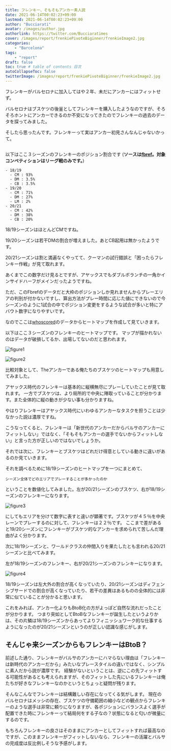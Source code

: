 ```yaml
---
title: フレンキー、そもそもアンカー素人説
date: 2021-06-14T00:02:23+09:00
lastmod: 2021-06-14T00:02:23+09:00
author: "Bucciarati"
avatar: /images/author.jpg
authorlink: https://twitter.com/Bucciaratimes
cover: /images/report/frenkiePivoteBiginner/frenkieImage2.jpg
categories:
    - "Barcelona"
tags: 
    - "report"
draft: false
toc: true # table of contents 目次
autoCollapseToc: false
twitterImage: /images/report/frenkiePivoteBiginner/frenkieImage2.jpg
---
```


フレンキーがバルセロナに加入してはや２年、未だにアンカーにはフィットせず。

バルセロナはブスケツの後釜としてフレンキーを購入したようなのですが、そろそろホントにアンカーできるのか不安になってきたのでフレンキーの過去のデータを探ってみました。

そしたら思ったんです。フレンキーって実はアンカー初見さんなんじゃないかって。

##

以下はここ３シーズンのフレンキーのポジション割合です
(**ソースは[fbref](https://fbref.com/en/)。対象コンペティションはリーグ戦のみです。**)

```
- 18/19
  - CM : 93%
  - DM : 3.5%
  - CB : 3.5%
- 19/20
  - CM : 71%
  - DM : 27%
  - LM : 2%
- 20/21
  - CM : 42%
  - DM : 38%
  - CB : 20%
```
18/19シーズンはほとんどCMですね。

19/20シーズンは若干DMの割合が増えました。あとCB起用は無かったようです。

20/21シーズンは割と満遍なくやってて、クーマンの試行錯誤と「困ったらフレンキー作戦」が見て取れます。

あくまでこの数字だけ見るとですが、アヤックスでもダブルボランチの一角かインサイドハーフがメインだったようですね。

ただ、このFbrefのデータだと大枠のポジションしか見れませんからプレーエリアの判別が付かないですし、算出方法がプレー時間に応じた値にできないので今シーズンのように1試合の中でポジション変更をするような試合が多いと特にアバウト数字になりやすいです。

なのでここは[whoscored](https://www.whoscored.com/)のデータからヒートマップを作成して見ていきます。

以下はここ３シーズンのフレンキーのヒートマップです。
マップが描かれないのはデータが破損してるか、出場してないのだと思われます。

![figure1](/images/report/frenkiePivoteBiginner/heatmap1.png) 

![figure2](/images/report/frenkiePivoteBiginner/heatmap2.png) 

比較対象として、Theアンカーである俺たちのブスケツのヒートマップも用意してみました。

アヤックス時代のフレンキーは基本的に縦横無尽にプレーしていたことが見て取れます。
一方でブスケツは、より局所的で中央に陣取っていることが分かります。また全体的に縦の動きが少ない事も分かりますね。

やはりフレンキーはアヤックス時代にいわゆるアンカーなタスクを担うことは少なかった説は濃厚ですね。

こうなってくると、フレンキーは「新世代のアンカーだからバルサのアンカーにフィットしない」ではなく、「そもそもアンカーの選手でないからフィットしない」と言った方が正しいのではないでしょうか。

それでは次に、フレンキーとブスケツはどれだけ得意としている動きに違いがあるのか見ていきます。

それを調べるために18/19シーズンのヒートマップを一つにまとめて、
```
シーズン全体でどのエリアでプレーすることが多かったのか
```
ということを数値化してみました。左が20/21シーズンのブスケツ、右が18/19シーズンのフレンキーになります。

![figure3](/images/report/frenkiePivoteBiginner/heatmap5.png) 

にしてもエリアを分けて数字に表すと違いが顕著です。ブスケツが４５％を中央レーンでプレーするのに対して、フレンキーは２２％です。
ここまで差があると19/20シーズンにフレンキーがブスケツ的なアンカーを求められて苦しんだ理由がよく分かります。

次に18/19シーズンと、ワールドクラスの仲間入りを果たしたとも言われる20/21シーズンと比べてみます。

左が18/19シーズンのフレンキー、右が20/21シーズンのフレンキーになります。

![figure4](/images/report/frenkiePivoteBiginner/heatmap6.png) 

18/19シーズンは左大外の割合が高くなっていたり、20/21シーズンはディフェンシブサードでの割合が高くなっていたり、若干の差異はあるものの全体的には非常に似ていることが分かると思います。

これをみれば、アンカー化よりもBtoB化の方がよっぽど自然な流れだったことが分かります。
つまり突如としてBtoBなフレンキーが誕生したというよりかは、その片鱗は18/19シーズンからあってよりフィニッシュワーク的な仕事するようになったのが20/21シーズンというのが正しい認識な感じがします。

## そんじゃ来シーズンからもフレンキーはBtoB？

前述した通り、フレンキーがバルサのアンカーにハマらない理由は「フレンキーは新時代のアンカーだから」みたいなプレースタイルの違いではなく、シンプルに素人だから説が濃厚です。
経験がないということは、逆にこの先フィットする可能性があるとも考えられますが、そのフィットした先にいるフレンキーは俺たちが好きなフレンキーなのかというとちょっと疑問が残ります。

そんなこんなでフレンキーは結構難しい存在になってくる気がします。
現在のバルセロナはメッシの存在、ブスケツの守備範囲の縮小などの観点からフレンキーのような選手は非常に頼りになりますが、各ポジションにバランスよく選手が配置できた時にフレンキーって結局何をする子なの？状態になると匂いが微量にするのです。

もちろんフレンキーの良さはそのままにアンカーとしてフィットすれば最高なのですが、このままフレンキーがフィットしないなら、フレンキーの活躍とバルサの完成度は反比例しそうな予感がします。

